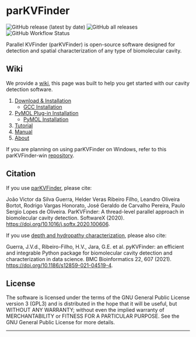# parKVFinder

![GitHub release (latest by date)](https://img.shields.io/github/v/release/LBC-LNBio/parKVFinder)
![GitHub all releases](https://img.shields.io/github/downloads/LBC-LNBio/parKVFinder/total)
![GitHub Workflow Status](https://img.shields.io/github/actions/workflow/status/LBC-LNBio/parKVFinder/testing.yml)

Parallel KVFinder (parKVFinder) is open-source software designed for detection and spatial characterization of any type of biomolecular cavity.

## Wiki

We provide a [wiki](https://github.com/LBC-LNBio/parKVFinder/wiki), this page was built to help you get started with our cavity detection software.

1. [Download & Installation](https://github.com/LBC-LNBio/parKVFinder/wiki/parKVFinder-Installation)
    - [GCC Installation](https://github.com/LBC-LNBio/parKVFinder/wiki/GCC-Installation)
2. [PyMOL Plug-in Installation](https://github.com/LBC-LNBio/parKVFinder/wiki/PyMOL-Plugin-Installation)
    - [PyMOL Installation](https://github.com/LBC-LNBio/parKVFinder/wiki/PyMOL-Installation)
3. [Tutorial](https://github.com/LBC-LNBio/parKVFinder/wiki/parKVFinder-Tutorial)
4. [Manual](https://github.com/LBC-LNBio/parKVFinder/wiki/parKVFinder-Manual)
5. [About](https://github.com/LBC-LNBio/parKVFinder/wiki/About)

If you are planning on using parKVFinder on Windows, refer to this parKVFinder-win [repository](https://github.com/LBC-LNBio/parKVFinder-win).


## Citation

If you use <ins>parKVFinder</ins>, please cite:

João Victor da Silva Guerra, Helder Veras Ribeiro Filho, Leandro Oliveira Bortot, Rodrigo Vargas Honorato, José Geraldo de Carvalho Pereira, Paulo Sergio Lopes de Oliveira. ParKVFinder: A thread-level parallel approach in biomolecular cavity detection. SoftwareX (2020). https://doi.org/10.1016/j.softx.2020.100606.

If you use <ins>depth and hydropathy characterization</ins>, please also cite:

Guerra, J.V.d., Ribeiro-Filho, H.V., Jara, G.E. et al. pyKVFinder: an efficient and integrable Python package for biomolecular cavity detection and characterization in data science. BMC Bioinformatics 22, 607 (2021). https://doi.org/10.1186/s12859-021-04519-4.

## License

The software is licensed under the terms of the GNU General Public License version 3 (GPL3) and is distributed in the hope that it will be useful, but WITHOUT ANY WARRANTY; without even the implied warranty of MERCHANTABILITY or FITNESS FOR A PARTICULAR PURPOSE. See the GNU General Public License for more details.

---
